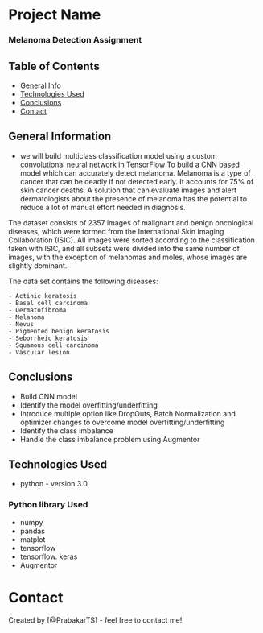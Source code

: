 # Project Name
### Melanoma Detection Assignment


## Table of Contents
* [General Info](#general-information)
* [Technologies Used](#technologies-used)
* [Conclusions](#conclusions)
* [Contact](#Contact)


## General Information
- we will build multiclass classification model using a custom convolutional neural network in TensorFlow
To build a CNN based model which can accurately detect melanoma. Melanoma is a type of cancer that can be deadly if not detected early. It accounts for 75% of skin cancer deaths. A solution that can evaluate images and alert dermatologists about the presence of melanoma has the potential to reduce a lot of manual effort needed in diagnosis.

The dataset consists of 2357 images of malignant and benign oncological diseases, which were formed from the International Skin Imaging Collaboration (ISIC). All images were sorted according to the classification taken with ISIC, and all subsets were divided into the same number of images, with the exception of melanomas and moles, whose images are slightly dominant.


The data set contains the following diseases:

    - Actinic keratosis
    - Basal cell carcinoma
    - Dermatofibroma
    - Melanoma
    - Nevus
    - Pigmented benign keratosis
    - Seborrheic keratosis
    - Squamous cell carcinoma
    - Vascular lesion


## Conclusions
- Build CNN model
- Identify the model overfitting/underfitting
- Introduce multiple option like DropOuts, Batch Normalization and optimizer changes to overcome model overfitting/underfitting
- Identify the class imbalance
- Handle the class imbalance problem using Augmentor


## Technologies Used
- python - version 3.0

### Python library Used
- numpy
- pandas
- matplot
- tensorflow 
- tensorflow. keras
- Augmentor

# Contact
Created by [@PrabakarTS] - feel free to contact me!

